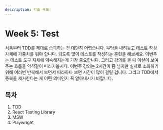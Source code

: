 ```yaml
---
description: 학습 목표
---
```


# Week 5: Test

처음부터 TDD를 제대로 습득하는 건 대단히 어렵습니다. 부담을 내려놓고 테스트 작성 자체에 가중치를 둬야 합니다. 되도록 많이 테스트를 작성하는 훈련을 해보세요. 이번주는 테스트 도구 자체에 익숙해지는게 가장 중요합니다. 그리고 강의를 볼 때 아샬이 보여주는 흐름을 악착같이 따라가봅시다. 이번주 강의는 2시간이 좀 넘지만 실제로 소화하기 위해 여러번 반복해서 보면서 따라하다 보면 시간이 많이 걸릴 겁니다. 그리고 TDD에서 중복을 제거한다는 게 어떤 의미인지 꼭 알아내시기 바랍니다.

## 목차

1. TDD
2. React Testing Library
3. MSW
4. Playwright
